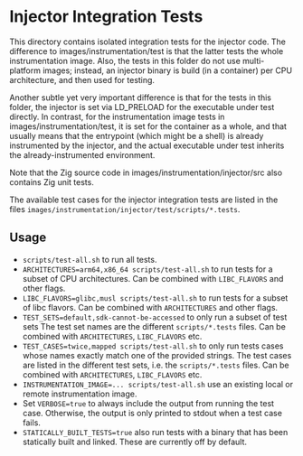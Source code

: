 Injector Integration Tests
==========================

This directory contains isolated integration tests for the injector code.
The difference to images/instrumentation/test is that the latter tests the whole instrumentation image.
Also, the tests in this folder do not use multi-platform images; instead, an injector binary is build (in a container)
per CPU architecture, and then used for testing.

Another subtle yet very important difference is that for the tests in this folder, the injector is set via LD_PRELOAD
for the executable under test directly.
In contrast, for the instrumentation image tests in images/instrumentation/test, it is set for the container as a whole,
and that usually means that the entrypoint (which might be a shell) is already instrumented by the injector, and the
actual executable under test inherits the already-instrumented environment.

Note that the Zig source code in images/instrumentation/injector/src also contains Zig unit tests.

The available test cases for the injector integration tests are listed in the files
`images/instrumentation/injector/test/scripts/*.tests`.

Usage
-----

* `scripts/test-all.sh` to run all tests.
* `ARCHITECTURES=arm64,x86_64 scripts/test-all.sh` to run tests for a subset of CPU architectures.
  Can be combined with `LIBC_FLAVORS` and other flags.
* `LIBC_FLAVORS=glibc,musl scripts/test-all.sh` to run tests for a subset of libc flavors.
  Can be combined with `ARCHITECTURES` and other flags.
* `TEST_SETS=default,sdk-cannot-be-accessed` to only run a subset of test sets  The test set names are the different
  `scripts/*.tests` files. Can be combined with `ARCHITECTURES`, `LIBC_FLAVORS` etc.
* `TEST_CASES=twice,mapped scripts/test-all.sh` to only run tests cases whose names exactly match one of the
  provided strings.
  The test cases are listed in the different test sets, i.e. the `scripts/*.tests` files.
  Can be combined with `ARCHITECTURES`, `LIBC_FLAVORS` etc.
* `INSTRUMENTATION_IMAGE=... scripts/test-all.sh` use an existing local or remote instrumentation image.
* Set `VERBOSE=true` to always include the output from running the test case. Otherwise, the output is only
  printed to stdout when a test case fails.
* `STATICALLY_BUILT_TESTS=true` also run tests with a binary that has been statically built and linked.
  These are currently off by default.
